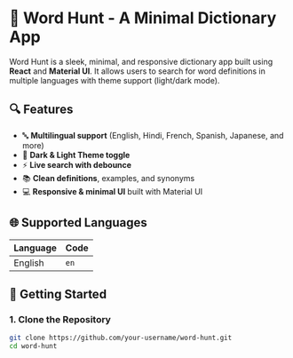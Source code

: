 # 📖 Word Hunt - A Minimal Dictionary App

Word Hunt is a sleek, minimal, and responsive dictionary app built using **React** and **Material UI**. It allows users to search for word definitions in multiple languages with theme support (light/dark mode).

## 🔍 Features

- 🔤 **Multilingual support** (English, Hindi, French, Spanish, Japanese, and more)
- 🎨 **Dark & Light Theme toggle**
- ⚡ **Live search with debounce**
- 📚 **Clean definitions**, examples, and synonyms
- 💻 **Responsive & minimal UI** built with Material UI

## 🌐 Supported Languages

| Language              | Code    |
|-----------------------|---------|
| English               | `en`    |

## 🚀 Getting Started

### 1. Clone the Repository

```bash
git clone https://github.com/your-username/word-hunt.git
cd word-hunt
